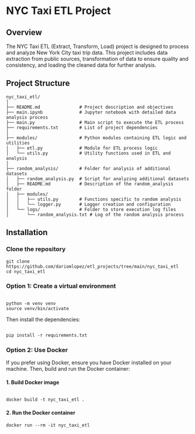 # NYC Taxi ETL Project

## Overview

The NYC Taxi ETL (Extract, Transform, Load) project is designed to process and analyze New York City taxi trip data. This project includes data extraction from public sources, transformation of data to ensure quality and consistency, and loading the cleaned data for further analysis.

## Project Structure

```plaintext
nyc_taxi_etl/
│
├── README.md               # Project description and objectives
├── main.ipynb              # Jupyter notebook with detailed data analysis process
├── main.py                 # Main script to execute the ETL process
├── requirements.txt        # List of project dependencies
│
├── modules/                # Python modules containing ETL logic and utilities
│   ├── etl.py              # Module for ETL process logic
│   └── utils.py            # Utility functions used in ETL and analysis
│
├── random_analysis/        # Folder for analysis of additional datasets
│   ├── random_analysis.py  # Script for analyzing additional datasets
│   ├── README.md           # Description of the random_analysis folder
│   ├── modules/
│   │   ├── utils.py        # Functions specific to random analysis
│   │   └── logger.py       # Logger creation and configuration
│   └── logs/               # Folder to store execution log files
│       └── random_analysis.txt # Log of the random analysis process
```
## Installation
### Clone the repository

```Terminal console/command prompt
git clone https://github.com/dariomlopez/etl_projects/tree/main/nyc_taxi_etl
cd nyc_taxi_etl
```
### Option 1: Create a virtual environment 
```Terminal console/command prompt

python -m venv venv
source venv/bin/activate
```
Then install the dependencies: 
```Terminal console/command prompt

pip install -r requirements.txt
```
### Option 2: Use Docker 
If you prefer using Docker, ensure you have Docker installed on your machine. Then, build and run the Docker container:
#### 1. Build Docker image 
```Terminal console

docker build -t nyc_taxi_etl .
```
#### 2. Run the Docker container
```Terminal console
docker run --rm -it nyc_taxi_etl
```